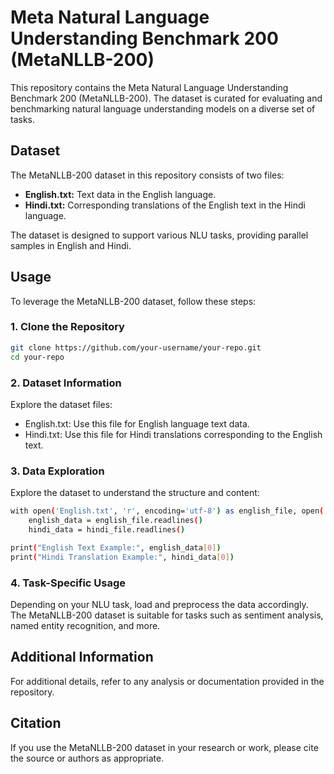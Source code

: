 # Meta Natural Language Understanding Benchmark 200 (MetaNLLB-200)

This repository contains the Meta Natural Language Understanding Benchmark 200 (MetaNLLB-200). The dataset is curated for evaluating and benchmarking natural language understanding models on a diverse set of tasks.

## Dataset

The MetaNLLB-200 dataset in this repository consists of two files:

- **English.txt:** Text data in the English language.
- **Hindi.txt:** Corresponding translations of the English text in the Hindi language.

The dataset is designed to support various NLU tasks, providing parallel samples in English and Hindi.

## Usage

To leverage the MetaNLLB-200 dataset, follow these steps:

### 1. Clone the Repository

```bash
git clone https://github.com/your-username/your-repo.git
cd your-repo
```

### 2. Dataset Information
Explore the dataset files:

* English.txt: Use this file for English language text data.
* Hindi.txt: Use this file for Hindi translations corresponding to the English text.

### 3. Data Exploration
Explore the dataset to understand the structure and content:

```bash
with open('English.txt', 'r', encoding='utf-8') as english_file, open('Hindi.txt', 'r', encoding='utf-8') as hindi_file:
    english_data = english_file.readlines()
    hindi_data = hindi_file.readlines()

print("English Text Example:", english_data[0])
print("Hindi Translation Example:", hindi_data[0])
```

### 4. Task-Specific Usage
Depending on your NLU task, load and preprocess the data accordingly. The MetaNLLB-200 dataset is suitable for tasks such as sentiment analysis, named entity recognition, and more.

## Additional Information
For additional details, refer to any analysis or documentation provided in the repository.

## Citation
If you use the MetaNLLB-200 dataset in your research or work, please cite the source or authors as appropriate.


